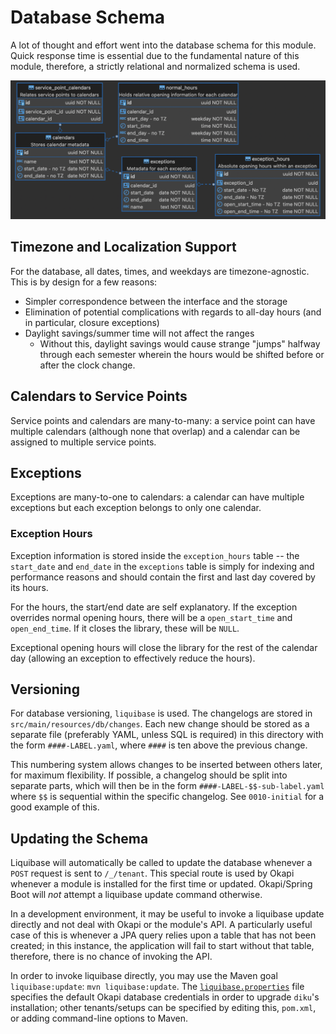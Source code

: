 # Database Schema

A lot of thought and effort went into the database schema for this module. Quick response time is
essential due to the fundamental nature of this module, therefore, a strictly relational and
normalized schema is used.

![Image of the schema](img/database-schema.png)

## Timezone and Localization Support

For the database, all dates, times, and weekdays are timezone-agnostic. This is by design for a few
reasons:

- Simpler correspondence between the interface and the storage
- Elimination of potential complications with regards to all-day hours (and in particular, closure
  exceptions)
- Daylight savings/summer time will not affect the ranges
  - Without this, daylight savings would cause strange "jumps" halfway through each semester wherein
    the hours would be shifted before or after the clock change.

## Calendars to Service Points

Service points and calendars are many-to-many: a service point can have multiple calendars (although
none that overlap) and a calendar can be assigned to multiple service points.

## Exceptions

Exceptions are many-to-one to calendars: a calendar can have multiple exceptions but each exception
belongs to only one calendar.

### Exception Hours

Exception information is stored inside the `exception_hours` table -- the `start_date` and
`end_date` in the `exceptions` table is simply for indexing and performance reasons and should
contain the first and last day covered by its hours.

For the hours, the start/end date are self explanatory. If the exception overrides normal opening
hours, there will be a `open_start_time` and `open_end_time`. If it closes the library, these will
be `NULL`.

Exceptional opening hours will close the library for the rest of the calendar day (allowing an
exception to effectively reduce the hours).

## Versioning

For database versioning, `liquibase` is used. The changelogs are stored in
`src/main/resources/db/changes`. Each new change should be stored as a separate file (preferably
YAML, unless SQL is required) in this directory with the form `####-LABEL.yaml`, where `####` is ten
above the previous change.

This numbering system allows changes to be inserted between others later, for maximum flexibility.
If possible, a changelog should be split into separate parts, which will then be in the form
`####-LABEL-$$-sub-label.yaml` where `$$` is sequential within the specific changelog. See
`0010-initial` for a good example of this.

## Updating the Schema

Liquibase will automatically be called to update the database whenever a `POST` request is sent to
`/_/tenant`. This special route is used by Okapi whenever a module is installed for the first time
or updated. Okapi/Spring Boot will _not_ attempt a liquibase update command otherwise.

In a development environment, it may be useful to invoke a liquibase update directly and not deal
with Okapi or the module's API. A particularly useful case of this is whenever a JPA query relies
upon a table that has not been created; in this instance, the application will fail to start without
that table, therefore, there is no chance of invoking the API.

In order to invoke liquibase directly, you may use the Maven goal `liquibase:update`:
`mvn liquibase:update`. The [`liquibase.properties`](src/main/resources/db/liquibase.properties)
file specifies the default Okapi database credentials in order to upgrade `diku`'s installation;
other tenants/setups can be specified by editing this, `pom.xml`, or adding command-line options to
Maven.
